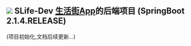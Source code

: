 ## _![](https://upload-images.jianshu.io/upload_images/14511997-ac105e36e219f00e.png)_ SLife-Dev [生活街App](https://github.com/pjqdyd/UniApp-SLife/tree/dev)的后端项目 (SpringBoot 2.1.4.RELEASE)

(项目初始化,文档后续更新...)


